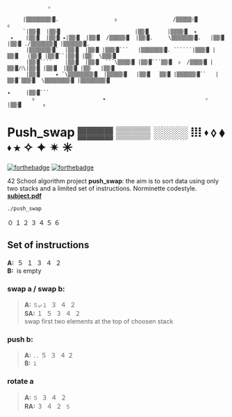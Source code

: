 ```    
             ✧  

     |▒▒▒▒▒▒▒▒ⵂ▓.                  ⬨                  /▒▒▒▒▒ⵂⵂ▓                  ⬨
     `|▒▒ⵂ▓  |▒▒ⵂ▓                        |▒▒ⵂ▓      |▒▒▒▒ⵂ▓  ✦
 ⭑    |▒▒ⵂ▓  |▒▒ⵂ▓ ⭑|▒▒ⵂ▓  |▒▒ⵂ▓  /▒▒▒▒▒ⵂ▓  |▒▒ⵂ▓.     \▒▒▒▒▒▒▒ⵂ▓.   |▒▒ⵂ▓    |▒▒ⵂ▓ ./▒▒▒▒▒▒▒ⵂ▓ |▒▒▒▒▒▒ⵂ▓. 
      |▒▒▒▒▒▒▒ⵂ▓`  |▒▒ⵂ▓  |▒▒ⵂ▓ |▒▒▒ⵂ▓```   |▒▒▒▒▒▒▒ⵂ▓. ``````|▒▒▒ⵂ▓ |▒▒ⵂ▓   |▒▒ⵂ▓ |▒▒ⵂ▓``|▒▒ⵂ▓ |▒▒ⵂ  \▒▒▒ⵂ▓ 
      |▒▒ⵂ▓````    |▒▒ⵂ▓  |▒▒ⵂ▓  ```\▒▒▒▒ⵂ▓ |▒▒ⵂ▓```▒▒ⵂ▓  ⬨  /▒▒▒▒ⵂ▓ |▒▒ⵂ▓/ⵂ\|▒▒ⵂ▓ |▒▒ⵂ▓  |▒▒ⵂ▓ |▒▒ⵂ   |▒▒ⵂ▓ 
      |▒▒ⵂ▓     ✦ `\▒▒▒▒▒▒▒▒ⵂ▓  |▒▒▒▒▒ⵂ▓   |▒▒ⵂ▓   ▒▒ⵂ▓ |▒▒▒▒▒▒ⵂ▓``   |▒▒ⵂ▓`▒▒▒ⵂ▓  \▒▒▒▒▒▒▒▒ⵂ▓ |▒▒▒▒▒▒▒▒ⵂ▓
                                                                                     ✦     |▒▒ⵂ▓```  
        ⬨                      ⭑                                ✧                         |▒▒ⵂ▓       ⬨
```


# Push_swap ▓▓▓▓  ▒▒▒▒  ░░░░  ⵂⵂⵂ  ⬪ ⬨  ⬧  ⬪  ⭑  ✧  ✦  ✴   ✳ 
[![forthebadge](https://forthebadge.com/images/badges/made-with-c.svg)](https://forthebadge.com)
[![forthebadge](https://forthebadge.com/images/badges/you-didnt-ask-for-this.svg)](https://forthebadge.com)  


42 School algorithm project **push_swap**: the aim is to sort data using only two stacks and a limited set of instructions.  Norminette codestyle.  
[**subject.pdf**](https://cdn.intra.42.fr/pdf/pdf/23502/en.subject.pdf)

``` bash
./push_swap 
```


０ １ ２ ３ ４ ５ ６ 

## Set of instructions
 **A:**  ­­­ ５  ­ １ ­ ３ ­ ４ ­ ２  
 **B:**  ­­­ is empty
### **swap a / swap b:**  
> **A:** `５⥂１` ­ ３ ­ ４ ­ ２  
> **SA:** １ ­ ５ ­ ３ ­ ４ ­ ２  
swap first two elements at the top of choosen stack  

### push b:
> **A:**  `..` ５ ­ ３ ­ ４ ­２  
> **B:**  `１`

### rotate a
> **A:** `５` ­ ３ ­ ４ ­ ２    
> **RA:** ３ ­ ４ ­ ２ ­ `５` 

